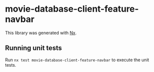 # movie-database-client-feature-navbar

This library was generated with [Nx](https://nx.dev).

## Running unit tests

Run `nx test movie-database-client-feature-navbar` to execute the unit tests.
